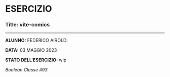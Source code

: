 # ESERCIZIO

### Title: vite-comics
---
**ALUNNO:** FEDERICO AIROLDI

**DATA:** 03 MAGGIO 2023

**STATO DELL'ESERCIZIO:** wip

_Boolean Classe #93_